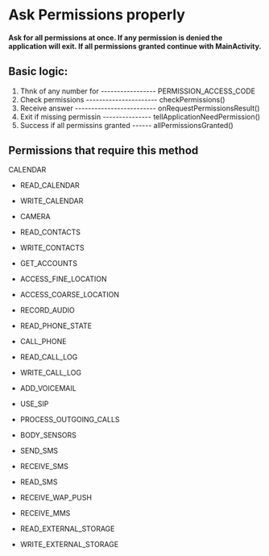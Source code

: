 # Ask Permissions properly

#### Ask for all permissions at once. If any permission is denied the application will exit. If all permissions granted continue with MainActivity.

## Basic logic:
1. Thnk of any number for ----------------- PERMISSION_ACCESS_CODE
2. Check permissions ---------------------- checkPermissions()
3. Receive answer ------------------------- onRequestPermissionsResult()
4. Exit if missing permissin --------------- tellApplicationNeedPermission()
5. Success if all permissins granted ------ allPermissionsGranted()

## Permissions that require this method
   CALENDAR
* READ_CALENDAR
* WRITE_CALENDAR

* CAMERA
* READ_CONTACTS
* WRITE_CONTACTS
* GET_ACCOUNTS
* ACCESS_FINE_LOCATION
* ACCESS_COARSE_LOCATION
* RECORD_AUDIO
* READ_PHONE_STATE
* CALL_PHONE
* READ_CALL_LOG
* WRITE_CALL_LOG
* ADD_VOICEMAIL
* USE_SIP
* PROCESS_OUTGOING_CALLS
* BODY_SENSORS
* SEND_SMS
* RECEIVE_SMS
* READ_SMS
* RECEIVE_WAP_PUSH
* RECEIVE_MMS
* READ_EXTERNAL_STORAGE
* WRITE_EXTERNAL_STORAGE
